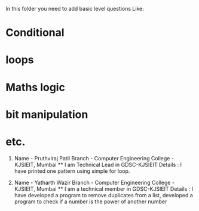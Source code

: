 In this folder you need to add basic level questions Like:

# Conditional

# loops

# Maths logic

# bit manipulation

# etc.

1. Name - Pruthviraj Patil
   Branch - Computer Engineering
   College - KJSIEIT, Mumbai
   \*\* I am Technical Lead in GDSC-KJSIEIT
   Details : I have printed one pattern using simple for loop.

2. Name - Yatharth Wazir
   Branch - Computer Engineering
   College - KJSIEIT, Mumbai
   \*\* I am a technical member in GDSC-KJSIEIT
   Details : I have developed a program to remove duplicates from a list, developed a program to check if a number is the power of another number
